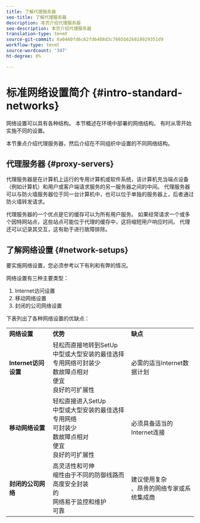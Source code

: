```yaml
---
title: 了解代理服务器
seo-title: 了解代理服务器
description: 本页介绍代理服务器
seo-description: 本页介绍代理服务器
translation-type: tm+mt
source-git-commit: 6a0460fd6c62fd6408d3c7665b626818929351d9
workflow-type: tm+mt
source-wordcount: '347'
ht-degree: 0%

---
```



# 标准网络设置简介 {#intro-standard-networks}

网络设置可以具有各种结构。 本节概述在环境中部署的网络结构。 有时从零开始实施不同的设置。

本节重点介绍代理服务器，然后介绍在不同组织中设置的不同网络结构。

## 代理服务器 {#proxy-servers}

代理服务器是在计算机上运行的专用计算机或软件系统，该计算机充当端点设备（例如计算机）和用户或客户端请求服务的另一服务器之间的中间。 代理服务器可以与防火墙服务器位于同一台计算机中，也可以位于单独的服务器上，后者通过防火墙转发请求。

代理服务器的一个优点是它的缓存可以为所有用户服务。 如果经常请求一个或多个因特网站点，这些站点可能位于代理的缓存中，这将缩短用户响应时间。 代理还可以记录其交互，这有助于进行故障排除。

## 了解网络设置 {#network-setups}

要实施网络设置，您必须参考以下有利和有弊的情况。

网络设置有三种主要类型：

1. Internet访问设置
1. 移动网络设置
1. 封闭的公司网络设置

下表列出了各种网络设置的优缺点：

<table>
 <tbody>
  <tr>
   <td><strong>网络设置</strong></td>
   <td><strong>优势</strong></td>
   <td><strong>缺点</strong></td>
  </tr>
  <tr>
   <td><strong>Internet访问设置</strong></td>
   <td>轻松而直接地转到SetUp<br>中型或大型安装的最佳选择<br>专用网络可封装少<br>数故障点相对<br>便宜<br>良好的可扩展性</td>
   <td>必需的适当Internet数据计划</td>
  </tr>
    <tr>
   <td><strong>移动网络设置</strong></td>
   <td>轻松直接进入SetUp<br>中型或大型安装的最佳选择专用网络<br>可封装少<br>数故障点相对<br>便宜<br>良好的可扩展性</br></td>
   <td>必须具备适当的Internet连接</td>
  </tr>
    <tr>
   <td><strong>封闭的公司网络</strong></td>
   <td>高灵活性和可伸<br>缩性由于不同的防御线路而高度安全封装<br>的<br>网络易于监控和维护<br>可靠</td>
   <td>建议使用复杂<br>、昂贵的网络专家或系统集成商</td>
  </tr>
  </tr>
 </tbody>
</table>


